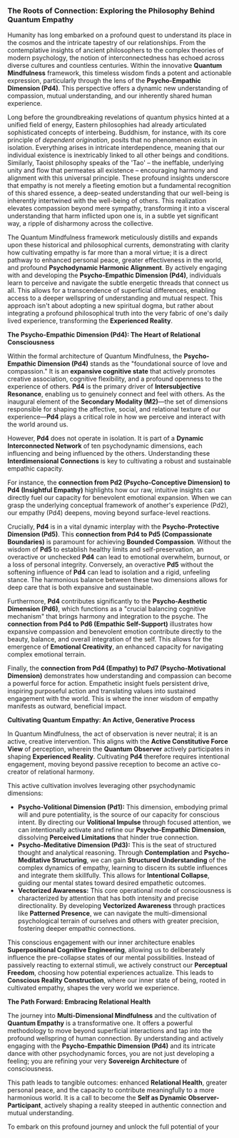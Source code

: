 ### The Roots of Connection: Exploring the Philosophy Behind Quantum Empathy

Humanity has long embarked on a profound quest to understand its place in the cosmos and the intricate tapestry of our relationships. From the contemplative insights of ancient philosophers to the complex theories of modern psychology, the notion of interconnectedness has echoed across diverse cultures and countless centuries. Within the innovative **Quantum Mindfulness** framework, this timeless wisdom finds a potent and actionable expression, particularly through the lens of the **Psycho-Empathic Dimension (Pd4)**. This perspective offers a dynamic new understanding of compassion, mutual understanding, and our inherently shared human experience.

Long before the groundbreaking revelations of quantum physics hinted at a unified field of energy, Eastern philosophies had already articulated sophisticated concepts of interbeing. Buddhism, for instance, with its core principle of *dependent origination*, posits that no phenomenon exists in isolation. Everything arises in intricate interdependence, meaning that our individual existence is inextricably linked to all other beings and conditions. Similarly, Taoist philosophy speaks of the 'Tao' – the ineffable, underlying unity and flow that permeates all existence – encouraging harmony and alignment with this universal principle. These profound insights underscore that empathy is not merely a fleeting emotion but a fundamental recognition of this shared essence, a deep-seated understanding that our well-being is inherently intertwined with the well-being of others. This realization elevates compassion beyond mere sympathy, transforming it into a visceral understanding that harm inflicted upon one is, in a subtle yet significant way, a ripple of disharmony across the collective.

The Quantum Mindfulness framework meticulously distills and expands upon these historical and philosophical currents, demonstrating with clarity how cultivating empathy is far more than a moral virtue; it is a direct pathway to enhanced personal peace, greater effectiveness in the world, and profound **Psychodynamic Harmonic Alignment**. By actively engaging with and developing the **Psycho-Empathic Dimension (Pd4)**, individuals learn to perceive and navigate the subtle energetic threads that connect us all. This allows for a transcendence of superficial differences, enabling access to a deeper wellspring of understanding and mutual respect. This approach isn't about adopting a new spiritual dogma, but rather about integrating a profound philosophical truth into the very fabric of one's daily lived experience, transforming the **Experienced Reality**.

**The Psycho-Empathic Dimension (Pd4): The Heart of Relational Consciousness**

Within the formal architecture of Quantum Mindfulness, the **Psycho-Empathic Dimension (Pd4)** stands as the "foundational source of love and compassion." It is an **expansive cognitive state** that actively promotes creative association, cognitive flexibility, and a profound openness to the experience of others. **Pd4** is the primary driver of **Intersubjective Resonance**, enabling us to genuinely connect and feel with others. As the inaugural element of the **Secondary Modality (M2)**—the set of dimensions responsible for shaping the affective, social, and relational texture of our experience—**Pd4** plays a critical role in how we perceive and interact with the world around us.

However, **Pd4** does not operate in isolation. It is part of a **Dynamic Interconnected Network** of ten psychodynamic dimensions, each influencing and being influenced by the others. Understanding these **Interdimensional Connections** is key to cultivating a robust and sustainable empathic capacity.

For instance, the **connection from Pd2 (Psycho-Conceptive Dimension) to Pd4 (Insightful Empathy)** highlights how our raw, intuitive insights can directly fuel our capacity for benevolent emotional expansion. When we can grasp the underlying conceptual framework of another's experience (Pd2), our empathy (Pd4) deepens, moving beyond surface-level reactions.

Crucially, **Pd4** is in a vital dynamic interplay with the **Psycho-Protective Dimension (Pd5)**. This **connection from Pd4 to Pd5 (Compassionate Boundaries)** is paramount for achieving **Bounded Compassion**. Without the wisdom of **Pd5** to establish healthy limits and self-preservation, an overactive or unchecked **Pd4** can lead to emotional overwhelm, burnout, or a loss of personal integrity. Conversely, an overactive **Pd5** without the softening influence of **Pd4** can lead to isolation and a rigid, unfeeling stance. The harmonious balance between these two dimensions allows for deep care that is both expansive and sustainable.

Furthermore, **Pd4** contributes significantly to the **Psycho-Aesthetic Dimension (Pd6)**, which functions as a "crucial balancing cognitive mechanism" that brings harmony and integration to the psyche. The **connection from Pd4 to Pd6 (Empathic Self-Support)** illustrates how expansive compassion and benevolent emotion contribute directly to the beauty, balance, and overall integration of the self. This allows for the emergence of **Emotional Creativity**, an enhanced capacity for navigating complex emotional terrain.

Finally, the **connection from Pd4 (Empathy) to Pd7 (Psycho-Motivational Dimension)** demonstrates how understanding and compassion can become a powerful force for action. Empathetic insight fuels persistent drive, inspiring purposeful action and translating values into sustained engagement with the world. This is where the inner wisdom of empathy manifests as outward, beneficial impact.

**Cultivating Quantum Empathy: An Active, Generative Process**

In Quantum Mindfulness, the act of observation is never neutral; it is an active, creative intervention. This aligns with the **Active Constitutive Force View** of perception, wherein the **Quantum Observer** actively participates in shaping **Experienced Reality**. Cultivating **Pd4** therefore requires intentional engagement, moving beyond passive reception to become an active co-creator of relational harmony.

This active cultivation involves leveraging other psychodynamic dimensions:
*   **Psycho-Volitional Dimension (Pd1):** This dimension, embodying primal will and pure potentiality, is the source of our capacity for conscious intent. By directing our **Volitional Impulse** through focused attention, we can intentionally activate and refine our **Psycho-Empathic Dimension**, dissolving **Perceived Limitations** that hinder true connection.
*   **Psycho-Meditative Dimension (Pd3):** This is the seat of structured thought and analytical reasoning. Through **Contemplation** and **Psycho-Meditative Structuring**, we can gain **Structured Understanding** of the complex dynamics of empathy, learning to discern its subtle influences and integrate them skillfully. This allows for **Intentional Collapse**, guiding our mental states toward desired empathetic outcomes.
*   **Vectorized Awareness:** This core operational mode of consciousness is characterized by attention that has both intensity and precise directionality. By developing **Vectorized Awareness** through practices like **Patterned Presence**, we can navigate the multi-dimensional psychological terrain of ourselves and others with greater precision, fostering deeper empathic connections.

This conscious engagement with our inner architecture enables **Superpositional Cognitive Engineering**, allowing us to deliberately influence the pre-collapse states of our mental possibilities. Instead of passively reacting to external stimuli, we actively construct our **Perceptual Freedom**, choosing how potential experiences actualize. This leads to **Conscious Reality Construction**, where our inner state of being, rooted in cultivated empathy, shapes the very world we experience.

**The Path Forward: Embracing Relational Health**

The journey into **Multi-Dimensional Mindfulness** and the cultivation of **Quantum Empathy** is a transformative one. It offers a powerful methodology to move beyond superficial interactions and tap into the profound wellspring of human connection. By understanding and actively engaging with the **Psycho-Empathic Dimension (Pd4)** and its intricate dance with other psychodynamic forces, you are not just developing a feeling; you are refining your very **Sovereign Architecture** of consciousness.

This path leads to tangible outcomes: enhanced **Relational Health**, greater personal peace, and the capacity to contribute meaningfully to a more harmonious world. It is a call to become the **Self as Dynamic Observer-Participant**, actively shaping a reality steeped in authentic connection and mutual understanding.

To embark on this profound journey and unlock the full potential of your